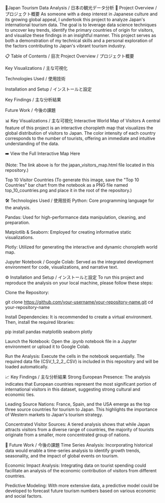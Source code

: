 🗾Japan Tourism Data Analysis / 日本の観光データ分析
📖 Project Overview / プロジェクト概要
As someone with a deep interest in Japanese culture and its growing global appeal, I undertook this project to analyze Japan's international tourism data. The goal is to leverage data science techniques to uncover key trends, identify the primary countries of origin for visitors, and visualize these findings in an insightful manner. This project serves as both a demonstration of my technical skills and a personal exploration of the factors contributing to Japan's vibrant tourism industry.

📋 Table of Contents / 目次
Project Overview / プロジェクト概要

Key Visualizations / 主な可視化

Technologies Used / 使用技術

Installation and Setup / インストールと設定

Key Findings / 主な分析結果

Future Work / 今後の課題

📊 Key Visualizations / 主な可視化
Interactive World Map of Visitors
A central feature of this project is an interactive choropleth map that visualizes the global distribution of visitors to Japan. The color intensity of each country corresponds to the number of tourists, offering an immediate and intuitive understanding of the data.

➡️ View the Full Interactive Map Here

(Note: The link above is for the japan_visitors_map.html file located in this repository.)

Top 10 Visitor Countries
(To generate this image, save the "Top 10 Countries" bar chart from the notebook as a PNG file named top_10_countries.png and place it in the root of the repository.)

🛠️ Technologies Used / 使用技術
Python: Core programming language for the analysis.

Pandas: Used for high-performance data manipulation, cleaning, and preparation.

Matplotlib & Seaborn: Employed for creating informative static visualizations.

Plotly: Utilized for generating the interactive and dynamic choropleth world map.

Jupyter Notebook / Google Colab: Served as the integrated development environment for code, visualizations, and narrative text.

⚙️ Installation and Setup / インストールと設定
To run this project and reproduce the analysis on your local machine, please follow these steps:

Clone the Repository:

git clone https://github.com/your-username/your-repository-name.git
cd your-repository-name

Install Dependencies:
It is recommended to create a virtual environment. Then, install the required libraries:

pip install pandas matplotlib seaborn plotly

Launch the Notebook:
Open the .ipynb notebook file in a Jupyter environment or upload it to Google Colab.

Run the Analysis:
Execute the cells in the notebook sequentially. The required data file (CSV_1_2_2_.CSV) is included in this repository and will be loaded automatically.

📈 Key Findings / 主な分析結果
Strong European Presence: The analysis indicates that European countries represent the most significant portion of international visitors in this dataset, suggesting strong cultural and economic ties.

Leading Source Nations: France, Spain, and the USA emerge as the top three source countries for tourism to Japan. This highlights the importance of Western markets to Japan's tourism strategy.

Concentrated Visitor Sources: A tiered analysis shows that while Japan attracts visitors from a diverse range of countries, the majority of tourists originate from a smaller, more concentrated group of nations.

🚀 Future Work / 今後の課題
Time Series Analysis: Incorporating historical data would enable a time-series analysis to identify growth trends, seasonality, and the impact of global events on tourism.

Economic Impact Analysis: Integrating data on tourist spending could facilitate an analysis of the economic contribution of visitors from different countries.

Predictive Modeling: With more extensive data, a predictive model could be developed to forecast future tourism numbers based on various economic and social factors.

